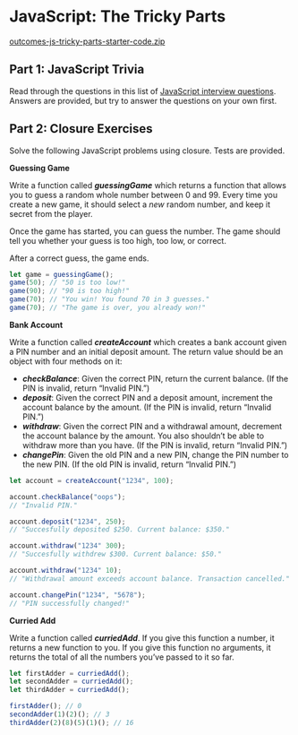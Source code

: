 # **JavaScript: The Tricky Parts**

[outcomes-js-tricky-parts-starter-code.zip](https://s3-us-west-2.amazonaws.com/secure.notion-static.com/0b81d5f4-d3f9-4629-8be9-6c5177e070cc/outcomes-js-tricky-parts-starter-code.zip)

## **Part 1: JavaScript Trivia**

Read through the questions in this list of [JavaScript interview questions](https://www.toptal.com/javascript/interview-questions). Answers are provided, but try to answer the questions on your own first.

## **Part 2: Closure Exercises**

Solve the following JavaScript problems using closure. Tests are provided.

**Guessing Game**

Write a function called ***guessingGame*** which returns a function that allows you to guess a random whole number between 0 and 99. Every time you create a new game, it should select a *new* random number, and keep it secret from the player.

Once the game has started, you can guess the number. The game should tell you whether your guess is too high, too low, or correct.

After a correct guess, the game ends.

```jsx
let game = guessingGame();
game(50); // "50 is too low!"
game(90); // "90 is too high!"
game(70); // "You win! You found 70 in 3 guesses."
game(70); // "The game is over, you already won!"
```

**Bank Account**

Write a function called ***createAccount*** which creates a bank account given a PIN number and an initial deposit amount. The return value should be an object with four methods on it:

- ***checkBalance***: Given the correct PIN, return the current balance. (If the PIN is invalid, return “Invalid PIN.”)
- ***deposit***: Given the correct PIN and a deposit amount, increment the account balance by the amount. (If the PIN is invalid, return “Invalid PIN.”)
- ***withdraw***: Given the correct PIN and a withdrawal amount, decrement the account balance by the amount. You also shouldn’t be able to withdraw more than you have. (If the PIN is invalid, return “Invalid PIN.”)
- ***changePin***: Given the old PIN and a new PIN, change the PIN number to the new PIN. (If the old PIN is invalid, return “Invalid PIN.”)

```jsx
let account = createAccount("1234", 100);

account.checkBalance("oops");
// "Invalid PIN."

account.deposit("1234", 250);
// "Succesfully deposited $250. Current balance: $350."

account.withdraw("1234" 300);
// "Succesfully withdrew $300. Current balance: $50."

account.withdraw("1234" 10);
// "Withdrawal amount exceeds account balance. Transaction cancelled."

account.changePin("1234", "5678");
// "PIN successfully changed!"
```

**Curried Add**

Write a function called ***curriedAdd***. If you give this function a number, it returns a new function to you. If you give this function no arguments, it returns the total of all the numbers you’ve passed to it so far.

```jsx
let firstAdder = curriedAdd();
let secondAdder = curriedAdd();
let thirdAdder = curriedAdd();

firstAdder(); // 0
secondAdder(1)(2)(); // 3
thirdAdder(2)(8)(5)(1)(); // 16
```

